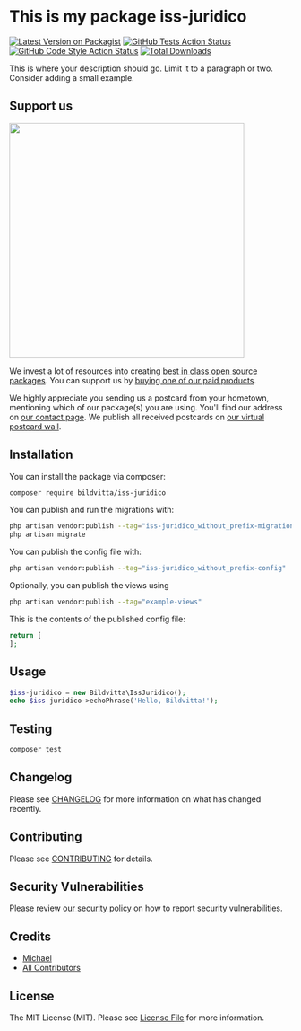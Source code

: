 # This is my package iss-juridico

[![Latest Version on Packagist](https://img.shields.io/packagist/v/bildvitta/iss-juridico.svg?style=flat-square)](https://packagist.org/packages/bildvitta/iss-juridico)
[![GitHub Tests Action Status](https://img.shields.io/github/workflow/status/bildvitta/iss-juridico/run-tests?label=tests)](https://github.com/bildvitta/iss-juridico/actions?query=workflow%3Arun-tests+branch%3Amain)
[![GitHub Code Style Action Status](https://img.shields.io/github/workflow/status/bildvitta/iss-juridico/Check%20&%20fix%20styling?label=code%20style)](https://github.com/bildvitta/iss-juridico/actions?query=workflow%3A"Check+%26+fix+styling"+branch%3Amain)
[![Total Downloads](https://img.shields.io/packagist/dt/bildvitta/iss-juridico.svg?style=flat-square)](https://packagist.org/packages/bildvitta/iss-juridico)

This is where your description should go. Limit it to a paragraph or two. Consider adding a small example.

## Support us

[<img src="https://github-ads.s3.eu-central-1.amazonaws.com/iss-juridico.jpg?t=1" width="419px" />](https://spatie.be/github-ad-click/iss-juridico)

We invest a lot of resources into creating [best in class open source packages](https://spatie.be/open-source). You can support us by [buying one of our paid products](https://spatie.be/open-source/support-us).

We highly appreciate you sending us a postcard from your hometown, mentioning which of our package(s) you are using. You'll find our address on [our contact page](https://spatie.be/about-us). We publish all received postcards on [our virtual postcard wall](https://spatie.be/open-source/postcards).

## Installation

You can install the package via composer:

```bash
composer require bildvitta/iss-juridico
```

You can publish and run the migrations with:

```bash
php artisan vendor:publish --tag="iss-juridico_without_prefix-migrations"
php artisan migrate
```

You can publish the config file with:
```bash
php artisan vendor:publish --tag="iss-juridico_without_prefix-config"
```

Optionally, you can publish the views using

```bash
php artisan vendor:publish --tag="example-views"
```

This is the contents of the published config file:

```php
return [
];
```

## Usage

```php
$iss-juridico = new Bildvitta\IssJuridico();
echo $iss-juridico->echoPhrase('Hello, Bildvitta!');
```

## Testing

```bash
composer test
```

## Changelog

Please see [CHANGELOG](CHANGELOG.md) for more information on what has changed recently.

## Contributing

Please see [CONTRIBUTING](.github/CONTRIBUTING.md) for details.

## Security Vulnerabilities

Please review [our security policy](../../security/policy) on how to report security vulnerabilities.

## Credits

- [Michael](https://github.com/bildvitta)
- [All Contributors](../../contributors)

## License

The MIT License (MIT). Please see [License File](LICENSE.md) for more information.
